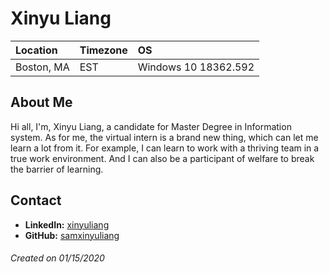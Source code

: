 # Xinyu Liang

Location | Timezone | OS
:--- | :--- | :---
Boston, MA | EST | Windows 10 18362.592|

## About Me
Hi all, I'm, Xinyu Liang, a candidate for Master Degree in Information system.  As for me, the virtual intern is a brand new thing, which can let me learn a lot from it. For example,  I can learn to work with a thriving team in a true work environment. And I can also be a 
participant of welfare to break the barrier of learning. 

## Contact
* __LinkedIn:__ [xinyuliang](https://www.linkedin.com/in/xinyu-liang-595467154/)
* __GitHub:__ [samxinyuliang](https://github.com/samxinyuliang)

###### Created on 01/15/2020
